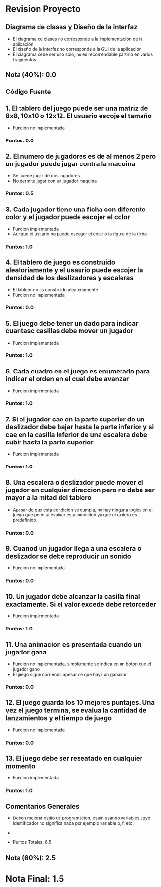 # Revision Proyecto

## Diagrama de clases y Diseño de la interfaz

* El diagrama de clases no corresponde a la implementación de la aplicación
* El diseño de la interfaz no corresponde a la GUI de la aplicación
* El diagrama debe ser uno solo, no es recomendable partirlo en varios fragmentos
  
## Nota (40%): 0.0

## Código Fuente

## 1. El tablero del juego puede ser una matriz de 8x8, 10x10 o 12x12. El usuario escoje el tamaño

* Funcion no implementada

### Puntos: 0.0

## 2. El numero de jugadores es de al menos 2 pero un jugador puede jugar contra la maquina

* Se puede jugar de dos jugadores
* No permite jugar con un jugador maquina

### Puntos: 0.5

## 3. Cada jugador tiene una ficha con diferente color y el jugador puede escojer el color

* Funcion implementada
* Aunque el usuario no puede escoger el color o la figura de la ficha

### Puntos: 1.0

## 4. El tablero de juego es construido aleatoriamente y el usaurio puede escojer la densidad de los deslizadores y escaleras  

* El tableor no es construido aleatoriamente
* Funcion no implementada

### Puntos: 0.0

## 5. El juego debe tener un dado para indicar cuantasc casillas debe mover un jugador

* Funcion implementada

### Puntos: 1.0

## 6. Cada cuadro en el juego es enumerado para indicar el orden en el cual debe avanzar 

* Funcion implementada

### Puntos: 1.0

## 7. Si el jugador cae en la parte superior de un deslizador debe bajar hasta la parte inferior y si cae en la casilla inferior de una escalera debe subir hasta la parte superior

* Funcion implementada

### Puntos: 1.0

## 8. Una escalera o deslizador puede mover el jugador en cualquier direccion pero no debe ser mayor a la mitad del tablero

* Apesar de que esta condicion se cumpla, no hay ninguna logica en el juego que permita evaluar esta condicion ya que el tablero es predefinido

### Puntos: 0.0

## 9. Cuanod un jugador llega a una escalera o deslizador se debe reproducir un sonido

* Funcion no implementada

### Puntos: 0.0

## 10. Un jugador debe alcanzar la casilla final exactamente. Si el valor excede debe retorceder

* Funcion implementada

### Puntos: 1.0

## 11. Una animacion es presentada cuando un jugador gana

* Funcion no implementada, simplemente se indica en un boton que el jugador gano
* El juego sigue corriendo apesar de que haya un ganador

### Puntos: 0.0

## 12. El juego guarda los 10 mejores puntajes. Una vez el juego termina, se evalua la cantidad de lanzamientos y el tiempo de juego

* Funcion no implementada

### Puntos: 0.0

## 13. El juego debe ser reseatado en cualquier momento

* Funcion implementada

### Puntos: 1.0

## Comentarios Generales

* Deben mejorar estilo de programacion, estan usando variables cuyo identificador no significa nada por ejemplo variable o, f, etc.
* 

* Puntos Totales: 6.5
## Nota (60%): 2.5

# Nota Final: 1.5